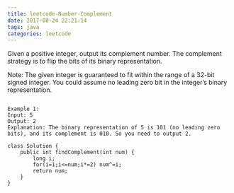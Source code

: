 ```yaml
---
title: leetcode-Number-Complement
date: 2017-08-24 22:21:14
tags: java
categories: leetcode
---
```



Given a positive integer, output its complement number. The complement strategy is to flip the bits of its binary representation.

Note:
The given integer is guaranteed to fit within the range of a 32-bit signed integer.
You could assume no leading zero bit in the integer’s binary representation.

```

Example 1:
Input: 5
Output: 2
Explanation: The binary representation of 5 is 101 (no leading zero bits), and its complement is 010. So you need to output 2.
```


```
class Solution {
    public int findComplement(int num) {
        long i;
        for(i=1;i<=num;i*=2) num^=i; 
        return num;  
    }
}
```

